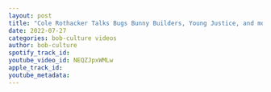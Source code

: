 ```yaml
---
layout: post
title: "Cole Rothacker Talks Bugs Bunny Builders, Young Justice, and more!!"
date: 2022-07-27
categories: bob-culture videos
author: bob-culture
spotify_track_id: 
youtube_video_id: NEQZJpxWMLw
apple_track_id: 
youtube_metadata: 
---
```

